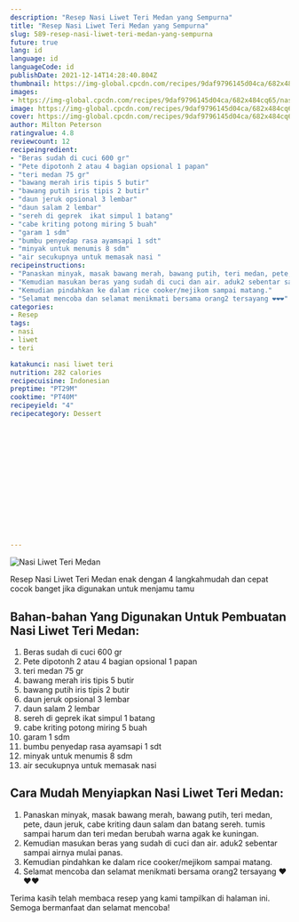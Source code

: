 ```yaml
---
description: "Resep Nasi Liwet Teri Medan yang Sempurna"
title: "Resep Nasi Liwet Teri Medan yang Sempurna"
slug: 589-resep-nasi-liwet-teri-medan-yang-sempurna
future: true
lang: id
language: id
languageCode: id
publishDate: 2021-12-14T14:28:40.804Z 
thumbnail: https://img-global.cpcdn.com/recipes/9daf9796145d04ca/682x484cq65/nasi-liwet-teri-medan-foto-resep-utama.webp
images:
- https://img-global.cpcdn.com/recipes/9daf9796145d04ca/682x484cq65/nasi-liwet-teri-medan-foto-resep-utama.webp
image: https://img-global.cpcdn.com/recipes/9daf9796145d04ca/682x484cq65/nasi-liwet-teri-medan-foto-resep-utama.webp
cover: https://img-global.cpcdn.com/recipes/9daf9796145d04ca/682x484cq65/nasi-liwet-teri-medan-foto-resep-utama.webp
author: Milton Peterson
ratingvalue: 4.8
reviewcount: 12
recipeingredient:
- "Beras sudah di cuci 600 gr"
- "Pete dipotonh 2 atau 4 bagian opsional 1 papan"
- "teri medan 75 gr"
- "bawang merah iris tipis 5 butir"
- "bawang putih iris tipis 2 butir"
- "daun jeruk opsional 3 lembar"
- "daun salam 2 lembar"
- "sereh di geprek  ikat simpul 1 batang"
- "cabe kriting potong miring 5 buah"
- "garam 1 sdm"
- "bumbu penyedap rasa ayamsapi 1 sdt"
- "minyak untuk menumis 8 sdm"
- "air secukupnya untuk memasak nasi "
recipeinstructions:
- "Panaskan minyak, masak bawang merah, bawang putih, teri medan, pete, daun jeruk, cabe kriting daun salam dan batang sereh. tumis sampai harum dan teri medan berubah warna agak ke kuningan."
- "Kemudian masukan beras yang sudah di cuci dan air. aduk2 sebentar sampai airnya mulai panas."
- "Kemudian pindahkan ke dalam rice cooker/mejikom sampai matang."
- "Selamat mencoba dan selamat menikmati bersama orang2 tersayang ❤️❤️❤️"
categories:
- Resep
tags:
- nasi
- liwet
- teri

katakunci: nasi liwet teri 
nutrition: 282 calories
recipecuisine: Indonesian
preptime: "PT29M"
cooktime: "PT40M"
recipeyield: "4"
recipecategory: Dessert


     
    
    
    
    
    
    
    
    
    
    
      
    
---
```



![Nasi Liwet Teri Medan](https://img-global.cpcdn.com/recipes/9daf9796145d04ca/682x484cq65/nasi-liwet-teri-medan-foto-resep-utama.webp)

Resep Nasi Liwet Teri Medan  enak dengan 4 langkahmudah dan cepat cocok banget jika digunakan untuk menjamu tamu

<!--inarticleads1-->

## Bahan-bahan Yang Digunakan Untuk Pembuatan Nasi Liwet Teri Medan:

1. Beras sudah di cuci 600 gr
1. Pete dipotonh 2 atau 4 bagian opsional 1 papan
1. teri medan 75 gr
1. bawang merah iris tipis 5 butir
1. bawang putih iris tipis 2 butir
1. daun jeruk opsional 3 lembar
1. daun salam 2 lembar
1. sereh di geprek  ikat simpul 1 batang
1. cabe kriting potong miring 5 buah
1. garam 1 sdm
1. bumbu penyedap rasa ayamsapi 1 sdt
1. minyak untuk menumis 8 sdm
1. air secukupnya untuk memasak nasi 



<!--inarticleads2-->

## Cara Mudah Menyiapkan Nasi Liwet Teri Medan:

1. Panaskan minyak, masak bawang merah, bawang putih, teri medan, pete, daun jeruk, cabe kriting daun salam dan batang sereh. tumis sampai harum dan teri medan berubah warna agak ke kuningan.
1. Kemudian masukan beras yang sudah di cuci dan air. aduk2 sebentar sampai airnya mulai panas.
1. Kemudian pindahkan ke dalam rice cooker/mejikom sampai matang.
1. Selamat mencoba dan selamat menikmati bersama orang2 tersayang ❤️❤️❤️




Terima kasih telah membaca resep yang kami tampilkan di halaman ini. Semoga bermanfaat dan selamat mencoba!
